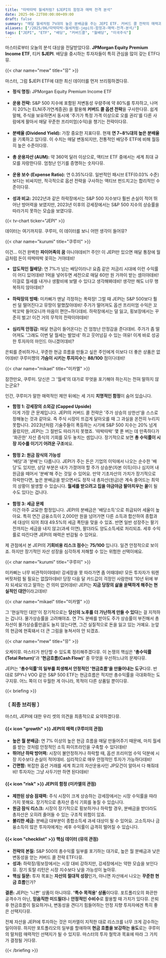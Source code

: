 ```yaml
---
title: "따박따박 월세처럼? $JEPI의 함정과 매력 전격 분석"
date: 2025-06-22T00:00:00+09:00
draft: false
summary: "매달 월세처럼 7%대의 높은 분배금을 주는 JEPI ETF. 커버드 콜 전략의 매력과 강세장에서의 소외, 원금 잠식 가능성이라는 치명적인 함정을 놓고 세 명의 소녀가 날카롭게 토론합니다. 은퇴를 준비하는 사람에게 JEPI는 정말 최고의 선택일까요?"
aliases: ["/2025/06/따박따박-월세처럼-jepi의-함정과-매력-전격-분석/"]
tags: ["JEPI", "ETF", "배당", "커버드콜", "월배당", "미국주식"]
---
```


<p>마스터로부터 오늘의 분석 대상을 전달받았다뮤. <strong>JPMorgan Equity Premium Income ETF</strong>, 티커 <strong>$JEPI</strong>. 배당을 중시하는 투자자들이 특히 관심을 많이 갖는 ETF다뮤.</p>

{{< char name="mew" title="뮤" >}}
<p>마스터, 그럼 $JEPI ETF에 대한 최신 데이터를 먼저 브리핑하겠다뮤.</p>
<ul>
    <li><strong>정식 명칭:</strong> JPMorgan Equity Premium Income ETF</li><br>
    <li><strong>운용 전략:</strong> S&P 500 지수에 포함된 저변동성 우량주에 약 80%를 투자하고, 나머지 20%는 ELN(주가연계증권) 을 활용해 <strong>커버드 콜 옵션 전략</strong>을 구사한다뮤. 쉽게 말해, 주식을 보유하면서 동시에 '주가가 특정 가격 이상으로 오를 권리'를 다른 사람에게 팔아서 매달 꾸준한 프리미엄(수익)을 챙기는 전략이다뮤.</li><br>
    <li><strong>분배율 (Dividend Yield):</strong> 가장 중요한 지표다뮤. 현재 <strong>연 7~8%대의 높은 분배율</strong>을 기록하고 있다뮤. 이 수치는 매달 변동되지만, 전통적인 배당주 ETF에 비해 월등히 높은 수준이다뮤.</li><br>
    <li><strong>총 운용자산 (AUM):</strong> 약 360억 달러 이상으로, 액티브 ETF 중에서는 세계 최대 규모를 자랑한다뮤. 엄청난 인기를 증명하는 숫자다뮤.</li><br>
    <li><strong>운용 보수 (Expense Ratio):</strong> 연 0.35%다뮤. 일반적인 패시브 ETF(0.03% 수준)보다는 비싸지만, 적극적으로 옵션 전략을 구사하는 액티브 펀드치고는 합리적인 수준이다뮤.</li><br>
    <li><strong>성과 비교:</strong> 2022년과 같은 하락장에서는 S&P 500 지수보다 훨씬 손실이 적어 뛰어난 방어력을 보였지만, 2023년 이후의 강세장에서는 S&P 500 지수의 상승률을 따라가지 못하는 모습을 보였다뮤.</li>
</ul>
{{< tv-chart ticker="JEPI" >}}
<p>데이터는 여기까지뮤. 쿠루미, 이 데이터를 보니 어떤 생각이 들어뮤?</p>

{{< char name="kurumi" title="쿠루미" >}}
<p>이건... 이건 완벽한 <strong>파이어족의 꿈</strong> 아니야데비?! 주인! 이 JEPI만 있으면 매달 통장에 월급처럼 돈이 따박따박 꽂히는 거야데비!</p>
<ul>
    <li><strong>압도적인 월배당:</strong> 연 7%가 넘는 배당이라니! 요즘 같은 저금리 시대에 이런 수익률이 어디 있어데비! 1억을 넣어두면 세전으로 매달 60만 원 가까이 받는 셈이야데비! 이걸로 월세를 내거나 생활비에 보탤 수 있다고 생각해봐데비! 생각만 해도 너무 행복하지 않아데비?</li><br>
    <li><strong>하락장의 방패:</strong> 미카삐가 맨날 걱정하는 폭락장! 그럴 때 JEPI는 S&P 500보다 훨씬 덜 떨어진다고 뮤땅이 말했잖아데비! 주가가 떨어져도 옵션 프리미엄 수익은 꼬박꼬박 들어오니까 마음이 편안~하다데비. 하락장에서는 덜 잃고, 횡보장에서는 꾸준히 벌고! 이건 거의 무적의 전략이야데비!</li><br>
    <li><strong>심리적 안정감:</strong> 매달 현금이 들어온다는 건 엄청난 안정감을 준다데비. 주가가 좀 떨어져도 '그래도 이번 달 월세는 벌었네' 하고 웃어넘길 수 있는 여유! 이게 바로 성공한 투자자의 마인드 아니겠어데비?</li>
</ul>
<p>은퇴를 준비하거나, 꾸준한 현금 흐름을 만들고 싶은 주인에게 이보다 더 좋은 상품은 없어데비! 쿠루미쨩의 <strong>가슴이 시키는 투자지수</strong>는 <strong>88/100</strong> 점이다데비!</p>

{{< char name="mikael" title="미카엘" >}}
<p>잠깐만요, 쿠루미. 당신은 그 '월세'의 대가로 무엇을 포기해야 하는지는 전혀 말하지 않는군요?</p>
<p>인간, 쿠루미가 말한 매력적인 제안 뒤에는 세 가지 <strong>치명적인 함정</strong>이 숨어 있습니다.</p>
<ul>
    <li><strong>함정 1: 강세장의 소외감 (Capped Upside)</strong><br>
    이게 가장 큰 문제입니다. JEPI의 커버드 콜 전략은 '주가 상승의 상한선'을 스스로 정해놓는 것과 같아요. 즉 주식 시장이 뜨겁게 달아오를 때 그 과실을 온전히 누리지 못합니다. 2023년처럼 기술주들이 폭등하는 시기에 S&P 500 지수는 20% 넘게 올랐지만, JEPI는 그 절반도 따라가지 못했죠. '따박따박' 몇 푼 버는 데 만족하다가 '화끈한' 자산 증식의 기회를 모두 놓치는 셈입니다. 장기적으로 보면 <strong>총 수익률이 시장 지수를 이기기 어려운 구조</strong>예요.</li><br>
    <li><strong>함정 2: 원금 잠식의 가능성</strong><br>
    '배당'과 '분배'는 다릅니다. JEPI가 주는 돈은 기업의 이익에서 나오는 순수한 '배당'도 있지만, 상당 부분은 내가 가졌어야 할 주가 상승분(자본 이득)이나 심지어 내 원금을 떼어서 '분배'해 주는 것일 수 있어요. 만약 기초자산의 가치가 장기적으로 하락한다면, 높은 분배금을 받으면서도 정작 내 총자산(원금)은 계속 줄어드는 최악의 상황이 발생할 수 있습니다. <strong>월세를 받으려고 집을 야금야금 팔아치우는 꼴</strong>이 될 수도 있다는 겁니다.</li><br>
    <li><strong>함정 3: 세금 문제</strong><br>
    이건 아주 교묘한 함정입니다. JEPI의 분배금은 '배당소득'으로 취급되어 세율이 높아요. 특히 연간 금융소득이 2,000만 원을 넘어가면 다른 소득과 합산하여 종합과세 대상이 되어 최대 49.5%의 세금 폭탄을 맞을 수 있죠. 반면 일반 성장주는 팔기 전까지는 세금을 내지 않고(과세 이연), 팔더라도 양도소득세로 처리되죠. 세후 수익률로 따진다면 JEPI의 매력은 반감될 수 있어요.</li>
</ul>
<p>제 관점에서 본 JEPI의 <strong>기회비용 리스크 점수</strong>는 <strong>75/100</strong> 입니다. 일견 안정적으로 보이죠. 하지만 장기적인 자산 성장을 심각하게 저해할 수 있는 위험한 선택이에요.</p>

{{< char name="kurumi" title="쿠루미" >}}
<p>미카삐는 너무 비관적이야데비! 강세장을 못 따라가면 좀 어때데비! 모든 투자자가 워렌 버핏처럼 될 필요는 없잖아데비! 당장 다음 달 카드값이 걱정인 사람한테 '10년 뒤에 부자 되세요'라고 말하는 건 의미 없어데비! JEPI는 <strong>지금 당장의 삶을 윤택하게 해주는 현실적인 대안</strong>이라고데비!</p>

{{< char name="mikael" title="미카엘" >}}
<p>그 '현실적인 대안'이 장기적으로는 <strong>당신의 노후를 더 가난하게 만들 수 있다</strong>는 걸 지적하는 겁니다. 물가상승률을 고려해야죠. 연 7% 분배를 받아도 주가 상승률이 부진해서 총자산이 물가상승률만큼도 늘지 않는다면, 그건 실질적으로 돈을 잃고 있는 거예요. 눈앞의 현금에 현혹돼서 더 큰 그림을 놓쳐서야 안 되겠죠.</p>

{{< char name="mew" title="뮤" >}}
<p>오케이뮤. 마스터가 판단할 수 있도록 정리해주겠다뮤. 이 논쟁의 핵심은 <strong>'총수익률(Total Return)'</strong>과 <strong>'현금흐름(Cash Flow)'</strong> 중 무엇을 우선하느냐의 문제다뮤.</p>
<p>JEPI는 <strong>'총수익률'의 일부를 희생해서 안정적인 '현금흐름'을 만들어내는 도구</strong>다뮤. 반대로 SPY나 VOO 같은 S&P 500 ETF는 현금흐름은 적지만 총수익률을 극대화하는 도구지뮤. 어느 쪽이 더 우월한 게 아니라, 목적이 다른 상품일 뿐이다뮤.</p>

{{< briefing >}}
<h3><strong>〔 최종 브리핑 〕</strong></h3>
<p>마스터, JEPI에 대한 우리 셋의 의견을 최종적으로 요약하겠다뮤.</p>

<h4><span class="svg-icon">{{< icon "growth" >}}</span> JEPI의 매력 (쿠루미의 관점)</h4>
<ul>
    <li><strong>높은 월 분배금:</strong> 연 7% 이상의 높은 현금 흐름을 매달 만들어주기 때문에, 마치 월세를 받는 것처럼 안정적인 소득 파이프라인을 구축할 수 있다데비!</li>
    <li><strong>뛰어난 하락 방어력:</strong> 시장이 불안정하거나 하락할 때, 옵션 프리미엄 수익 덕분에 시장 지수보다 손실이 적어데비. 심리적으로 매우 안정적인 투자가 가능하다데비!</li>
    <li><strong>간편함:</strong> 복잡한 옵션 거래를 세계 최고의 자산운용사인 JP모건이 알아서 다 해줘데비! 투자자는 그냥 사두기만 하면 된다데비!</li>
</ul>

<h4><span class="svg-icon">{{< icon "risk" >}}</span> JEPI의 함정 (미카엘의 관점)</h4>
<ul>
    <li><strong>제한된 상승 잠재력:</strong> 주식 시장이 크게 상승하는 강세장에서는 시장 수익률을 따라가지 못해요. 장기적으로 총자산 증식 기회를 놓칠 수 있습니다.</li>
    <li><strong>원금 잠식 리스크:</strong> 시장이 장기적으로 횡보하거나 하락할 경우, 분배금을 받더라도 총자산은 오히려 줄어들 수 있는 구조적 위험이 있죠.</li>
    <li><strong>불리한 세금:</strong> 분배금 대부분이 종합소득세 과세 대상이 될 수 있어요. 고소득자나 금융소득이 많은 투자자에게는 세후 수익률이 급격히 떨어질 수 있습니다.</li>
</ul>

<h4><span class="svg-icon">{{< icon "checklist" >}}</span> 핵심 데이터 (뮤의 관점)</h4>
<ul>
    <li><strong>전략의 본질:</strong> S&P 500의 총수익률 일부를 포기하는 대가로, 높은 월 분배금과 낮은 변동성을 얻는 커버드 콜 전략 ETF다뮤.</li>
    <li><strong>성과:</strong> 하락장/횡보장에서는 시장 대비 강하지만, 강세장에서는 약한 모습을 보인다뮤. 장기 토탈 리턴은 시장 지수보다 낮을 가능성이 높아뮤.</li>
    <li><strong>핵심 질문:</strong> 투자 목표는 <strong>자산의 절대적 성장</strong>인가, 아니면 자산에서 나오는 <strong>꾸준한 현금 흐름</strong>인가?</li>
</ul>

<div class="final-conclusion">
    <p><strong>결론:</strong> JEPI는 '나쁜' 상품이 아니야뮤. <strong>'특수 목적용' 상품</strong>이다뮤. 포트폴리오의 화끈한 공격수가 아닌, <strong>믿음직한 미드필더</strong>나 <strong>안정적인 수비수</strong>로 활용할 때 가치가 있다뮤. 은퇴 후 현금흐름이 필요하거나, 변동성을 견디기 힘들어하는 안정 지향 투자자에겐 특히 좋은 선택지다뮤.</p>
    <p>전체 자산을 JEPI에 투자하는 것은 미카엘이 지적한 대로 리스크를 너무 크게 감수하는 일이야뮤. 하지만 포트폴리오의 일부를 할애하여 <strong>현금 흐름을 보강하는 용도</strong>로는 쿠루미의 말처럼 매력적인 선택지가 될 수 있지뮤. 마스터의 투자 철학과 목표에 따라 그 가치가 결정될 거다뮤.</p>
</div>
{{< /briefing >}}